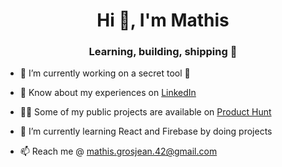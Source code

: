 <h1 align="center">Hi 👋, I'm Mathis</h1>
<h3 align="center">Learning, building, shipping 💫 </h3>

- 🔭 I’m currently working on a secret tool 🤫

- 📄 Know about my experiences on [LinkedIn](https://www.linkedin.com/in/grosjean-mathis/)

- 👨‍💻 Some of my public projects are available on [Product Hunt](https://www.producthunt.com/@mathis_grosjean1/made)

- 🌱 I’m currently learning React and Firebase by doing projects

- 📫 Reach me @ mathis.grosjean.42@gmail.com
